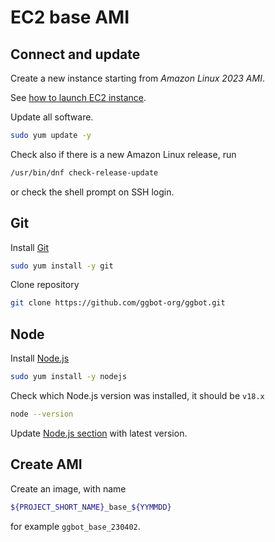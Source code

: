 # EC2 base AMI

## Connect and update

Create a new instance starting from _Amazon Linux 2023 AMI_.

See [how to launch EC2 instance](./ec2-launch-instance.md).

Update all software.

```sh
sudo yum update -y
```

Check also if there is a new Amazon Linux release, run

```sh
/usr/bin/dnf check-release-update
```

or check the shell prompt on SSH login.

## Git

Install [Git](./tech-stack.md#git)

```sh
sudo yum install -y git
```

Clone repository

```sh
git clone https://github.com/ggbot-org/ggbot.git
```

## Node

Install [Node.js](./tech-stack.md#nodejs)

```sh
sudo yum install -y nodejs
```

Check which Node.js version was installed, it should be `v18.x`

```sh
node --version
```

Update [Node.js section](./tech-stack.md#nodejs) with latest version.

## Create AMI

Create an image, with name

```sh
${PROJECT_SHORT_NAME}_base_${YYMMDD}
```

for example `ggbot_base_230402`.
